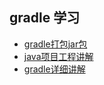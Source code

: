 ## gradle 学习

* [gradle打包jar包](http://www.cnblogs.com/basenet855x/p/4302909.html)
* [java项目工程讲解](https://www.cnblogs.com/Jesse8/p/8145535.html)
* [gradle详细讲解](https://www.jianshu.com/p/001abe1d8e95)
